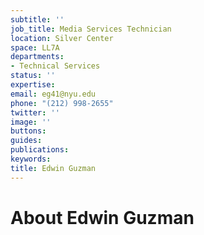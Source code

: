 ```yaml
---
subtitle: ''
job_title: Media Services Technician
location: Silver Center
space: LL7A
departments:
- Technical Services
status: ''
expertise: 
email: eg41@nyu.edu
phone: "(212) 998-2655"
twitter: ''
image: ''
buttons: 
guides: 
publications: 
keywords: 
title: Edwin Guzman
---
```


# About Edwin Guzman